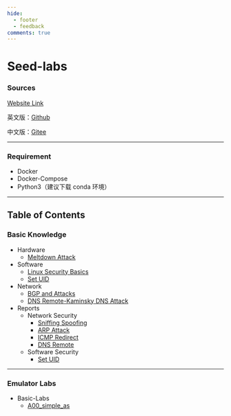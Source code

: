 ```yaml
---
hide:
  - footer
  - feedback
comments: true
---
```

# Seed-labs

### Sources

[Website Link](https://seedsecuritylabs.org)

英文版：[Github](https://github.com/seed-labs/seed-labs)

中文版：[Gitee](https://gitee.com/seedlab/seedlabs-chinese)
***
### Requirement

- Docker
- Docker-Compose
- Python3（建议下载 conda 环境）
***
## Table of Contents

### Basic Knowledge

- Hardware
	- [Meltdown Attack](Knowledge/Hardware/Meltdown%20Attack/)
- Software
	- [Linux Security Basics](Knowledge/Software/Basic/)
	- [Set UID](Knowledge/Software/Set%20UID/)
- Network
	- [BGP and Attacks](Knowledge/Network/BGP%20Basic/)
	- [DNS Remote-Kaminsky DNS Attack](Knowledge/Network/Kaminsky/)
- Reports
	- Network Security
		- [Sniffing Spoofing](Knowledge/Reports/Sniffing%20Spoofing/)
		- [ARP Attack](Knowledge/Reports/ARP%20Attack/)
		- [ICMP Redirect](Knowledge/Reports/ICMP%20Redirect)
		- [DNS Remote](Knowledge/Reports/DNS%20Remote/)
	- Software Security
		- [Set UID](Knowledge/Reports/Set%20UID/)
***
### Emulator Labs

- Basic-Labs
	- [A00_simple_as](Basic-Labs/A00_simple_as/)
